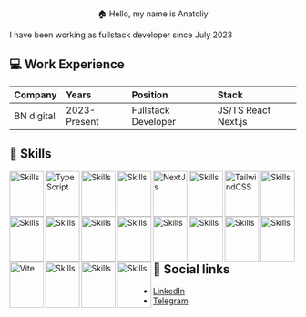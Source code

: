 
<p align="center"> 🏠 Hello, my name is Anatoliy</p>
I have been working as fullstack developer since July 2023




## 💻 Work Experience
| Company | Years | Position | Stack |
| :------------ | :----------- | :----------- | :----------- |
| BN digital | 2023-Present | Fullstack Developer | JS/TS React Next.js |



## 🔨 Skills
<img src="https://cdn.jsdelivr.net/gh/devicons/devicon/icons/javascript/javascript-original.svg" alt="Skills" align="left" width="60" height="80"/>  
<img src="https://raw.githubusercontent.com/danielcranney/readme-generator/main/public/icons/skills/typescript-colored.svg" align="left" width="60" height="80" alt="TypeScript" />
<img src="https://cdn.jsdelivr.net/gh/devicons/devicon/icons/react/react-original.svg" alt="Skills" align="left" width="60" height="80"/>  
<img src="https://cdn.jsdelivr.net/gh/devicons/devicon/icons/nodejs/nodejs-original.svg" alt="Skills" align="left" width="60" height="80"/>  
<img src="https://raw.githubusercontent.com/danielcranney/readme-generator/main/public/icons/skills/nextjs-colored.svg" align="left" width="60" height="80" alt="NextJs" />
<img src="https://cdn.jsdelivr.net/gh/devicons/devicon/icons/materialui/materialui-original.svg" alt="Skills" align="left" width="60" height="80"/>  
<img src="https://raw.githubusercontent.com/danielcranney/readme-generator/main/public/icons/skills/tailwindcss-colored.svg" align="left" width="60" height="80" alt="TailwindCSS" />
<img src="https://cdn.jsdelivr.net/gh/devicons/devicon/icons/webpack/webpack-original.svg" alt="Skills" align="left" width="60" height="80"/>  
<img src="https://cdn.jsdelivr.net/gh/devicons/devicon/icons/graphql/graphql-plain.svg" alt="Skills" align="left" width="60" height="80"/>  
<img src="https://cdn.jsdelivr.net/gh/devicons/devicon/icons/express/express-original.svg" alt="Skills" align="left" width="60" height="80"/>  
<img src="https://cdn.jsdelivr.net/gh/devicons/devicon/icons/mongodb/mongodb-original.svg" alt="Skills" align="left" width="60" height="80"/>  
<img src="https://cdn.jsdelivr.net/gh/devicons/devicon/icons/xcode/xcode-original.svg" alt="Skills" align="left" width="60" height="80"/>  
<img src="https://cdn.jsdelivr.net/gh/devicons/devicon/icons/figma/figma-original.svg" alt="Skills" align="left" width="60" height="80"/>  
<img src="https://cdn.jsdelivr.net/gh/devicons/devicon/icons/webstorm/webstorm-original.svg" alt="Skills" align="left" width="60" height="80"/>  
<img src="https://cdn.jsdelivr.net/gh/devicons/devicon/icons/vscode/vscode-original.svg" alt="Skills" align="left" width="60" height="80"/>  
<img src="https://cdn.jsdelivr.net/gh/devicons/devicon/icons/slack/slack-original.svg" alt="Skills" align="left" width="60" height="80"/>    
<img src="https://raw.githubusercontent.com/danielcranney/readme-generator/main/public/icons/skills/vite-colored.svg" align="left" width="60" height="80" alt="Vite" />
<img src="https://cdn.jsdelivr.net/gh/devicons/devicon/icons/html5/html5-original.svg" alt="Skills" align="left" width="60" height="80"/> 
<img src="https://cdn.jsdelivr.net/gh/devicons/devicon/icons/css3/css3-original.svg" alt="Skills" align="left" width="60" height="80"/>  
<img src="https://cdn.jsdelivr.net/gh/devicons/devicon/icons/sass/sass-original.svg" alt="Skills" align="left" width="60" height="80"/> 




<br><br><br><br><br><br><br>

## 📰 Social links
 - [LinkedIn](linkedin.com/in/anatoliyyakovenko)
 - [Telegram](https://t.me/YakovenkoAnatoliy)





